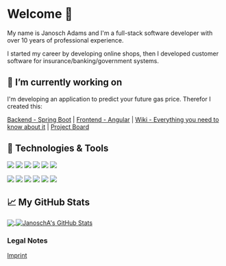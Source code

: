 # Welcome 👋

My name is Janosch Adams and I'm a full-stack software developer with over 10 years of professional experience.

I started my career by developing online shops, then I developed customer software for insurance/banking/government systems.

## 🔭 I’m currently working on
I'm developing an application to predict your future gas price.
Therefor I created this:

[Backend - Spring Boot](https://github.com/JanoschA/gasprice-calculator) | 
[Frontend - Angular](https://github.com/JanoschA/gasprice-calculator-web) | 
[Wiki - Everything you need to know about it](https://github.com/JanoschA/gasprice-calculator/wiki) | 
[Project Board](https://github.com/users/JanoschA/projects/1)

## 🔧 Technologies & Tools
![](https://img.shields.io/badge/Code-Java-informational?style=flat&logo=openjdk&logoColor=white&color=2bbc8a)
![](https://img.shields.io/badge/Code-Kotlin-informational?style=flat&logo=kotlin&logoColor=white&color=2bbc8a)
![](https://img.shields.io/badge/Code-JavaScript-informational?style=flat&logo=javascript&logoColor=white&color=2bbc8a)
![](https://img.shields.io/badge/Code-TypeScript-informational?style=flat&logo=typescript&logoColor=white&color=2bbc8a)
![](https://img.shields.io/badge/Code-Angular-informational?style=flat&logo=angular&logoColor=white&color=2bbc8a)
![](https://img.shields.io/badge/Editor-IntelliJ_IDEA-informational?style=flat&logo=intellij-idea&logoColor=white&color=2bbc8a)

![](https://img.shields.io/badge/OS-Linux-informational?style=flat&logo=linux&logoColor=white&color=2bbc8a)
![](https://img.shields.io/badge/Shell-Bash-informational?style=flat&logo=gnu-bash&logoColor=white&color=2bbc8a)
![](https://img.shields.io/badge/DB-PostgreSQL-informational?style=flat&logo=postgresql&logoColor=white&color=2bbc8a)
![](https://img.shields.io/badge/Tools-Docker-informational?style=flat&logo=docker&logoColor=white&color=2bbc8a)
![](https://img.shields.io/badge/Tools-AWS-informational?style=flat&logo=amazonaws&logoColor=white&color=2bbc8a)
![](https://img.shields.io/badge/Tools-GitHub-informational?style=flat&logo=github&logoColor=white&color=2bbc8a)

## &#x1f4c8; My GitHub Stats

<a href="https://github.com/JanoschA/JanoschA">
  <img align="center" src="https://github-readme-stats.vercel.app/api/top-langs/?username=JanoschA&hide=html,tex&title_color=ffffff&text_color=c9cacc&icon_color=2bbc8a&bg_color=1d1f21&langs_count=3" />
</a>
<a href="https://github.com/JanoschA/JanoschA">
  <img align="center" src="https://github-readme-stats.vercel.app/api?username=JanoschA&show_icons=true&line_height=27&count_private=true&title_color=ffffff&text_color=c9cacc&icon_color=2bbc8a&bg_color=1d1f21" alt="JanoschA's GitHub Stats" />
</a>

### Legal Notes
[Imprint](https://gasprice-calculator.com/#/imprint)
